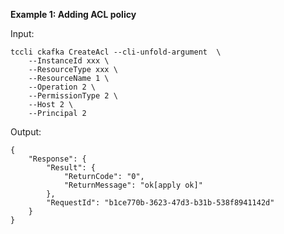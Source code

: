 **Example 1: Adding ACL policy**



Input: 

```
tccli ckafka CreateAcl --cli-unfold-argument  \
    --InstanceId xxx \
    --ResourceType xxx \
    --ResourceName 1 \
    --Operation 2 \
    --PermissionType 2 \
    --Host 2 \
    --Principal 2
```

Output: 
```
{
    "Response": {
        "Result": {
            "ReturnCode": "0",
            "ReturnMessage": "ok[apply ok]"
        },
        "RequestId": "b1ce770b-3623-47d3-b31b-538f8941142d"
    }
}
```

